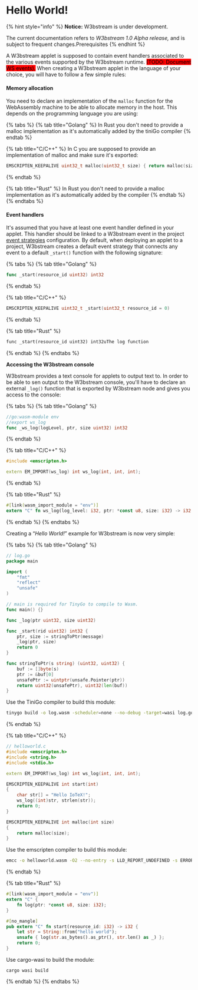 # Hello World!

{% hint style="info" %}
**Notice:** W3bstream is under development.&#x20;

The current documentation refers to _W3bstream 1.0 Alpha release,_ and is subject to frequent changes.Prerequisites
{% endhint %}

A W3bstream applet is supposed to contain event handlers associated to the various events supported by the W3bstream runtime. <mark style="background-color:red;">(TODO: Document WS events).</mark> When creating a W3bstream applet in the language of your choice, you will have to follow a few simple rules:

#### Memory allocation

You need to declare an implementation of the `malloc` function for the WebAssembly machine to be able to allocate memory in the host. This depends on the programming language you are using:

{% tabs %}
{% tab title="Golang" %}
In Rust you don't need to provide a malloc implementation as it's automatically added by the tiniGo compiler
{% endtab %}

{% tab title="C/C++" %}
In C you are supposed to provide an implementation of malloc and make sure it's exported:

```cpp
EMSCRIPTEN_KEEPALIVE uint32_t malloc(uint32_t size) { return malloc(size); } 
```
{% endtab %}

{% tab title="Rust" %}
In Rust you don't need to provide a malloc implementation as it's automatically added by the  compiler
{% endtab %}
{% endtabs %}

#### Event handlers

It's assumed that you have at least one event handler defined in your applet. This handler should be linked to a W3bstream event in the project [event strategies](basic-concepts.md#event-strategies) configuration. By default, when deploying an applet to a project, W3bstream creates a default event strategy that connects any event to a default `_start()` function  with the following signature:

{% tabs %}
{% tab title="Golang" %}
```go
func _start(resource_id uint32) int32
```
{% endtab %}

{% tab title="C/C++" %}
```cpp
EMSCRIPTEN_KEEPALIVE uint32_t _start(uint32_t resource_id = 0)
```
{% endtab %}

{% tab title="Rust" %}
```rust
func _start(resource_id uint32) int32uThe log function
```
{% endtab %}
{% endtabs %}

**Accessing the W3bstream console**

W3bstream provides a text console for applets to output text to. In order to be able to sen output to the W3bstream console, you'll have to declare an external `_log()` function that is exported by W3bstream node and gives you access to the console:

{% tabs %}
{% tab title="Golang" %}
```go
//go:wasm-module env 
//export ws_log 
func _ws_log(logLevel, ptr, size uint32) int32
```
{% endtab %}

{% tab title="C/C++" %}
```cpp
#include <emscripten.h>

extern EM_IMPORT(ws_log) int ws_log(int, int, int);
```
{% endtab %}

{% tab title="Rust" %}
```rust
#[link(wasm_import_module = "env")]
extern "C" fn ws_log(log_level: i32, ptr: *const u8, size: i32) -> i32;r
```
{% endtab %}
{% endtabs %}

Creating a “_Hello World!_” example for W3bstream is now very simple:

{% tabs %}
{% tab title="Golang" %}
```go
// log.go
package main

import (
	"fmt"
	"reflect"
	"unsafe"
)

// main is required for TinyGo to compile to Wasm.
func main() {}

func _log(ptr uint32, size uint32)

func _start(rid uint32) int32 {
  	ptr, size := stringToPtr(message)
  	_log(ptr, size)
  	return 0
}

func stringToPtr(s string) (uint32, uint32) {
	buf := []byte(s)
	ptr := &buf[0]
	unsafePtr := uintptr(unsafe.Pointer(ptr))
	return uint32(unsafePtr), uint32(len(buf))
}

```

Use the TiniGo compiler to build this module:

```bash
tinygo build -o log.wasm -scheduler=none --no-debug -target=wasi log.go
```
{% endtab %}

{% tab title="C/C++" %}
```cpp
// helloworld.c
#include <emscripten.h>
#include <string.h>
#include <stdio.h>

extern EM_IMPORT(ws_log) int ws_log(int, int, int);

EMSCRIPTEN_KEEPALIVE int start(int)
{
    char str[] = "Hello IoTeX!";
    ws_log((int)str, strlen(str));
    return 0;
}

EMSCRIPTEN_KEEPALIVE int malloc(int size)
{
    return malloc(size);
}
```



Use the emscripten compiler to build this module:

```bash
emcc -o helloworld.wasm -O2 --no-entry -s LLD_REPORT_UNDEFINED -s ERROR_ON_UNDEFINED_SYMBOLS=0 helloworld2.c
```
{% endtab %}

{% tab title="Rust" %}
```rust
#[link(wasm_import_module = "env")]
extern "C" {
    fn log(ptr: *const u8, size: i32);
}

#[no_mangle]
pub extern "C" fn start(resource_id: i32) -> i32 {
    let str = String::from("hello world");
    unsafe { log(str.as_bytes().as_ptr(), str.len() as _) };
    return 0;
}
```

Use cargo-wasi to build the module:

```
cargo wasi build
```
{% endtab %}
{% endtabs %}

